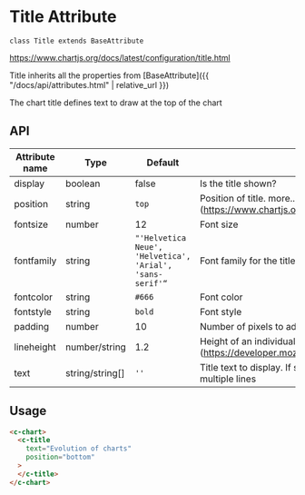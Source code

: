 # Title Attribute
`class Title extends BaseAttribute`

https://www.chartjs.org/docs/latest/configuration/title.html

Title inherits all the properties from [BaseAttribute]({{ "/docs/api/attributes.html" | relative_url }})

The chart title defines text to draw at the top of the chart

## API

| Attribute name | Type | Default | Description
| --- | --- | --- | ---
| display | boolean | false | Is the title shown?
| position | string | `top` | Position of title. more... (https://www.chartjs.org/docs/latest/configuration/title.html#position)
| fontsize | number | 12 | Font size
| fontfamily | string | `"'Helvetica Neue', 'Helvetica', 'Arial', 'sans-serif'“` | Font family for the title text
| fontcolor | string | `#666` | Font color
| fontstyle | string | `bold` | Font style
| padding | number | 10 | Number of pixels to add above and below the title text
| lineheight | number/string | 1.2 | Height of an individual line of text. See MDN (https://developer.mozilla.org/en-US/docs/Web/CSS/line-height)
| text | string/string[] | `''` | Title text to display. If specified as an array, text is rendered on multiple lines

## Usage

```html
<c-chart>
  <c-title
    text="Evolution of charts"
    position="bottom"
  >
  </c-title>
</c-chart>
```
